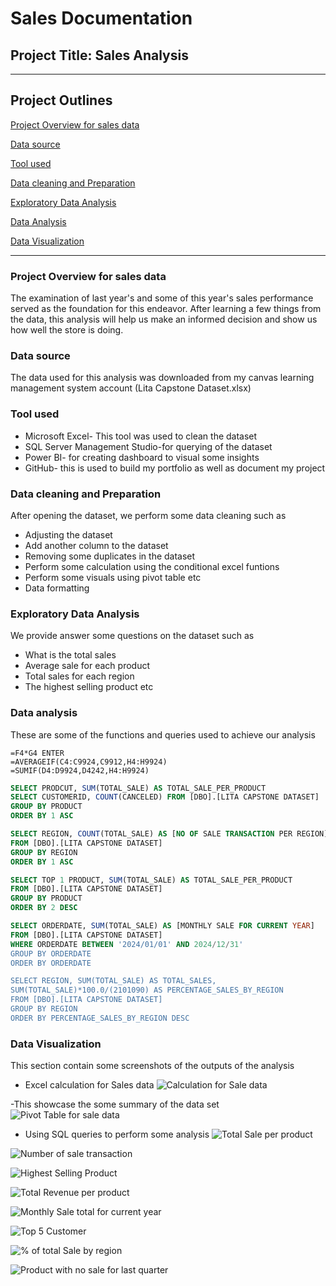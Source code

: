 # Sales Documentation
## Project Title: Sales Analysis
---
## Project Outlines

[Project Overview for sales data](#project-overview-for-sale-data)

[Data source](#data-source)

[Tool used](#tool-used)

[Data cleaning and Preparation](#data-cleaning-and-preparation)

[Exploratory Data Analysis](#exploratory-data-analysis)

[Data Analysis](#data-analysis)

[Data Visualization](#data-visualization)

---
### Project Overview for sales data
The examination of last year's and some of this year's sales performance served as the foundation for this endeavor. After learning a few things from the data, this analysis will help us make an informed decision and show us how well the store is doing.

### Data source
The data used for this analysis was downloaded from my canvas learning management system account (Lita Capstone Dataset.xlsx)

### Tool used  
- Microsoft Excel- This tool was used to clean the dataset 
- SQL Server Management Studio-for querying of the dataset 
- Power BI- for creating dashboard to visual some insights
- GitHub- this is used to build my portfolio as well as document my project

### Data cleaning and Preparation
After opening the dataset, we perform some data cleaning such as
- Adjusting the dataset
- Add another column to the dataset
- Removing some duplicates in the dataset
- Perform some calculation using the conditional excel funtions
- Perform some visuals using pivot table etc
- Data formatting
### Exploratory Data Analysis 
We provide answer some questions on the dataset such as 
- What is the total sales
- Average sale for each product
- Total sales for each region 
- The highest selling product etc

### Data analysis
These are some of the functions and queries used to achieve our analysis
```Excel 
=F4*G4 ENTER
=AVERAGEIF(C4:C9924,C9912,H4:H9924)
=SUMIF(D4:D9924,D4242,H4:H9924)
```
```SQL 
SELECT PRODCUT, SUM(TOTAL_SALE) AS TOTAL_SALE_PER_PRODUCT
SELECT CUSTOMERID, COUNT(CANCELED) FROM [DBO].[LITA CAPSTONE DATASET]
GROUP BY PRODUCT
ORDER BY 1 ASC

SELECT REGION, COUNT(TOTAL_SALE) AS [NO OF SALE TRANSACTION PER REGION]
FROM [DBO].[LITA CAPSTONE DATASET]
GROUP BY REGION
ORDER BY 1 ASC

SELECT TOP 1 PRODUCT, SUM(TOTAL_SALE) AS TOTAL_SALE_PER_PRODUCT
FROM [DBO].[LITA CAPSTONE DATASET]
GROUP BY PRODUCT
ORDER BY 2 DESC

SELECT ORDERDATE, SUM(TOTAL_SALE) AS [MONTHLY SALE FOR CURRENT YEAR]
FROM [DBO].[LITA CAPSTONE DATASET]
WHERE ORDERDATE BETWEEN '2024/01/01' AND 2024/12/31'
GROUP BY ORDERDATE
ORDER BY ORDERDATE

SELECT REGION, SUM(TOTAL_SALE) AS TOTAL_SALES,
SUM(TOTAL_SALE)*100.0/(2101090) AS PERCENTAGE_SALES_BY_REGION
FROM [DBO].[LITA CAPSTONE DATASET]
GROUP BY REGION
ORDER BY PERCENTAGE_SALES_BY_REGION DESC
```

### Data Visualization
This section contain some screenshots of the outputs of the analysis

- Excel calculation for Sales data
![Calculation for Sale data](https://github.com/user-attachments/assets/5aa8a915-8ff7-4f86-96c5-96e49de64896)

-This showcase the some summary of the data set 
![Pivot Table for sale data](https://github.com/user-attachments/assets/9fe9bf78-4b68-4b61-89d4-7c65a57702f4)

- Using SQL queries to perform some analysis 
![Total Sale per product](https://github.com/user-attachments/assets/35a20098-e91a-4df0-b98e-6ab30615bd64)


![Number of sale transaction](https://github.com/user-attachments/assets/53d4f1a0-ca97-45bc-9322-59f33958d726)


![Highest Selling Product](https://github.com/user-attachments/assets/3537e421-fbc6-4a3f-bbe9-0c97fe6de9cf)


![Total Revenue per product](https://github.com/user-attachments/assets/c1de693f-fcf2-4cc0-8a5b-f9f392731323)


![Monthly Sale total for current year](https://github.com/user-attachments/assets/cbdeb6f3-ead2-4621-9307-fafdacd92aad)


![Top 5 Customer](https://github.com/user-attachments/assets/49ffb68f-615d-4f32-9657-daba1173bbea)


![% of total Sale by region](https://github.com/user-attachments/assets/7e64a5ed-d42e-448c-b8a6-e8d849541eff)


![Product with no sale for last quarter](https://github.com/user-attachments/assets/701ccf70-def7-4410-b654-a8a76553be4a)

